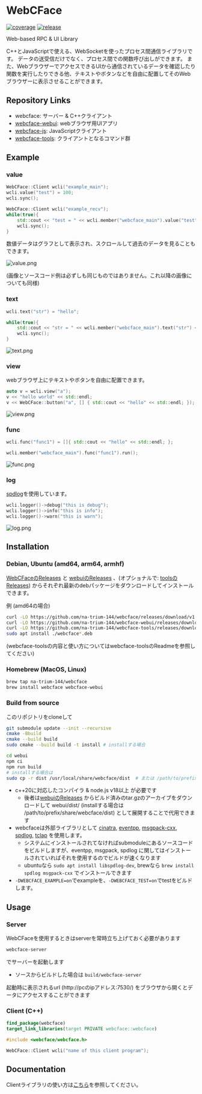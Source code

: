 # WebCFace

[![coverage](https://raw.githubusercontent.com/na-trium-144/webcface/badge/coverage.svg)](https://github.com/na-trium-144/webcface/actions/workflows/cmake-coverage.yml)
[![release](https://img.shields.io/github/v/release/na-trium-144/webcface)](https://github.com/na-trium-144/webcface/releases)

Web-based RPC &amp; UI Library

C++とJavaScriptで使える、WebSocketを使ったプロセス間通信ライブラリです。
データの送受信だけでなく、プロセス間での関数呼び出しができます。
また、WebブラウザーでアクセスできるUIから通信されているデータを確認したり関数を実行したりできる他、テキストやボタンなどを自由に配置してそのWebブラウザーに表示させることができます。

## Repository Links

* webcface: サーバー & C++クライアント
* [webcface-webui](https://github.com/na-trium-144/webcface-webui): webブラウザ用UIアプリ
* [webcface-js](https://github.com/na-trium-144/webcface-js): JavaScriptクライアント
* [webcface-tools](https://github.com/na-trium-144/webcface-tools): クライアントとなるコマンド群

## Example

### value
```cpp
WebCFace::Client wcli("example_main");
wcli.value("test") = 100;
wcli.sync();
```

```cpp
WebCFace::Client wcli("example_recv");
while(true){
	std::cout << "test = " << wcli.member("webcface_main").value("test") << std::endl;
	wcli.sync();
}
```
数値データはグラフとして表示され、スクロールして過去のデータを見ることもできます。

![value.png](./images/value.png)

(画像とソースコード例は必ずしも同じものではありません。これ以降の画像についても同様)

### text
```cpp
wcli.text("str") = "hello";
```

```cpp
while(true){
	std::cout << "str = " << wcli.member("webcface_main").text("str") << std::endl;
	wcli.sync();
}
```

![text.png](./images/text.png)

### view
webブラウザ上にテキストやボタンを自由に配置できます。
```cpp
auto v = wcli.view("a");
v << "hello world" << std::endl;
v << WebCFace::button("a", [] { std::cout << "hello" << std::endl; });
```

![view.png](./images/view.png)

### func
```cpp
wcli.func("func1") = []{ std::cout << "hello" << std::endl; };
```

```cpp
wcli.member("webcface_main").func("func1").run();
```

![func.png](./images/func.png)

### log
[spdlog](https://github.com/gabime/spdlog)を使用しています。
```cpp
wcli.logger()->debug("this is debug");
wcli.logger()->info("this is info");
wcli.logger()->warn("this is warn");
```

![log.png](./images/log.png)

## Installation

### Debian, Ubuntu (amd64, arm64, armhf)
[WebCFaceのReleases](https://github.com/na-trium-144/webcface/releases) と [webuiのReleases](https://github.com/na-trium-144/webcface-webui/releases) 、(オプショナルで: [toolsのReleases](https://github.com/na-trium-144/webcface-tools/releases)) からそれぞれ最新のdebパッケージをダウンロードしてインストールできます。

例 (amd64の場合)
```sh
curl -LO https://github.com/na-trium-144/webcface/releases/download/v1.0.1/webcface_1.0.1_amd64.deb
curl -LO https://github.com/na-trium-144/webcface-webui/releases/download/v1.0.2/webcface-webui_1.0.2_all.deb
curl -LO https://github.com/na-trium-144/webcface-tools/releases/download/v1.0.0/webcface-tools_1.0.0_amd64.deb
sudo apt install ./webcface*.deb
```

(webcface-toolsの内容と使い方についてはwebcface-toolsのReadmeを参照してください)

### Homebrew (MacOS, Linux)
```sh
brew tap na-trium-144/webcface
brew install webcface webcface-webui
```

### Build from source
このリポジトリをcloneして
```sh
git submodule update --init --recursive
cmake -Bbuild
cmake --build build
sudo cmake --build build -t install # installする場合
```
```sh
cd webui
npm ci
npm run build
# installする場合は
sudo cp -r dist /usr/local/share/webcface/dist  # または /path/to/prefix/share/webcface/dist
```
* c++20に対応したコンパイラ & node.js v18以上 が必要です
	* 後者は[webuiのReleases](https://github.com/na-trium-144/webcface-webui/releases) からビルド済みのtar.gzのアーカイブをダウンロードして webui/dist/ (installする場合は /path/to/prefix/share/webcface/dist) として展開することで代用できます
* webcfaceは外部ライブラリとして [cinatra](https://github.com/qicosmos/cinatra), [eventpp](https://github.com/wqking/eventpp), [msgpack-cxx](https://github.com/msgpack/msgpack-c), [spdlog](https://github.com/gabime/spdlog), [tclap](https://tclap.sourceforge.net) を使用します。
	* システムにインストールされてなければsubmoduleにあるソースコードをビルドしますが、eventpp, msgpack, spdlog に関してはインストールされていればそれを使用するのでビルドが速くなります
	* ubuntuなら `sudo apt install libspdlog-dev`, brewなら `brew install spdlog msgpack-cxx` でインストールできます
* `-DWEBCFACE_EXAMPLE=on`でexampleを、`-DWEBCFACE_TEST=on`でtestをビルドします。

## Usage

### Server
WebCFaceを使用するときはserverを常時立ち上げておく必要があります

```sh
webcface-server
```
でサーバーを起動します
* ソースからビルドした場合は `build/webcface-server`

起動時に表示されるurl (http://pcのipアドレス:7530/) をブラウザから開くとデータにアクセスすることができます

### Client (C++)

```cmake
find_package(webcface)
target_link_libraries(target PRIVATE webcface::webcface)
```

```cpp
#include <webcface/webcface.h>

WebCFace::Client wcli("name of this client program");
```

## Documentation

Clientライブラリの使い方は[こちら](https://na-trium-144.github.io/webcface/md_01__client.html)を参照してください。
